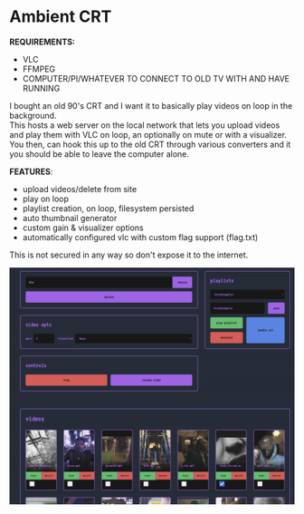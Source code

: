 # Ambient CRT

**REQUIREMENTS:**

- VLC
- FFMPEG
- COMPUTER/PI/WHATEVER TO CONNECT TO OLD TV WITH AND HAVE RUNNING

I bought an old 90's CRT and I want it to basically play videos on loop in the background.\
This hosts a web server on the local network that lets you upload videos and play them with VLC on loop, an optionally on mute or with a visualizer.\
You then, can hook this up to the old CRT through various converters and it you should be able to leave the computer alone.

**FEATURES**:

- upload videos/delete from site
- play on loop
- playlist creation, on loop, filesystem persisted
- auto thumbnail generator
- custom gain & visualizer options
- automatically configured vlc with custom flag support (flag.txt)

This is not secured in any way so don't expose it to the internet.

![screenshot](.github_static/screenshot.png)
